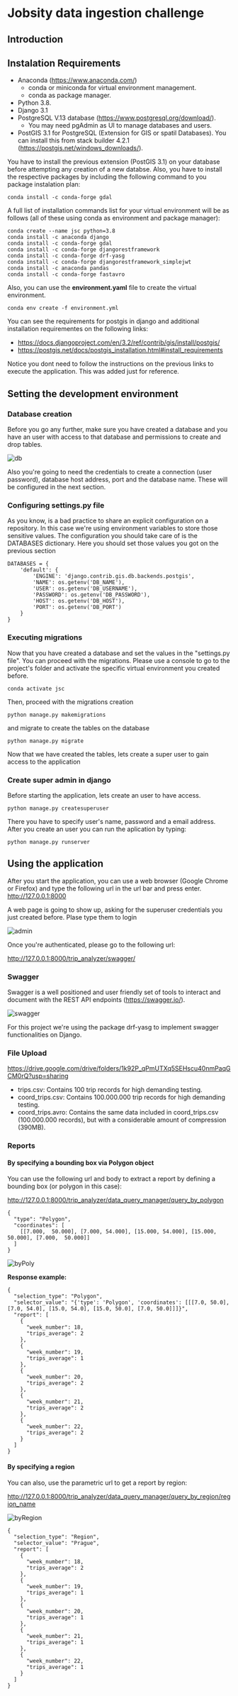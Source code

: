 # Jobsity data ingestion challenge

## Introduction



## Instalation Requirements


* Anaconda (https://www.anaconda.com/)
  * conda or miniconda for virtual environment management.
  * conda as package manager.
* Python 3.8.
* Django 3.1
* PostgreSQL V.13 database (https://www.postgresql.org/download/).
  * You may need pgAdmin as UI to manage databases and users.
* PostGIS 3.1 for PostgreSQL (Extension for GIS or spatil Databases). You can install this from stack builder 4.2.1 (https://postgis.net/windows_downloads/).

You have to install the previous extension (PostGIS 3.1) on your database before attempting any creation of a new databse. Also, you have to install the respective packages by including the following command to you package instalation plan:

```
conda install -c conda-forge gdal
```

A full list of installation commands list for your virtual environment will be as follows (all of these using conda as environment and package manager):

```
conda create --name jsc python=3.8
conda install -c anaconda django
conda install -c conda-forge gdal
conda install -c conda-forge djangorestframework
conda install -c conda-forge drf-yasg
conda install -c conda-forge djangorestframework_simplejwt
conda install -c anaconda pandas
conda install -c conda-forge fastavro
```
Also, you can use the **environment.yaml** file to create the virtual environment.

```
conda env create -f environment.yml
```

You can see the requirements for postgis in django and additional installation requirementes on the following links:
   * https://docs.djangoproject.com/en/3.2/ref/contrib/gis/install/postgis/
   * https://postgis.net/docs/postgis_installation.html#install_requirements   

Notice you dont need to follow the instructions on the previous links to execute the application. This was added just for reference.

## Setting the development environment

### Database creation
Before you go any further, make sure you have created a database and you have an user with access to that database and permissions to create and drop tables.

![db](https://user-images.githubusercontent.com/10122730/130889567-b08e7d82-2f88-4663-9087-afdab7d9a7e5.PNG)

Also you're going to need the credentials to create a connection (user password), database host address, port and the database name. These will be configured in the next section.

### Configuring settings.py file
As you know, is a bad practice to share an explicit configuration on a repository. In this case we're using environment variables to store those sensitive values.
The configuration you should take care of is the DATABASES dictionary. Here you should set those values you got on the previous section

```
DATABASES = {
    'default': {
        'ENGINE': 'django.contrib.gis.db.backends.postgis',
        'NAME': os.getenv('DB_NAME'),
        'USER': os.getenv('DB_USERNAME'),
        'PASSWORD': os.getenv('DB_PASSWORD'),
        'HOST': os.getenv('DB_HOST'),
        'PORT': os.getenv('DB_PORT')
    }
}
```

### Executing migrations

Now that you have created a database and set the values in the "settings.py file". You can proceed with the migrations. Please use a console to go to the project's folder and activate the specific virtual environment you created before.

```
conda activate jsc
```

Then, proceed with the migrations creation

```
python manage.py makemigrations
```

and migrate to create the tables on the database

```
python manage.py migrate
```
Now that we have created the tables, lets create a super user to gain access to the application

### Create super admin in django

Before starting the application, lets create an user to have access. 
```
python manage.py createsuperuser
```
There you have to specify user's name, password and a email address. After you create an user you can run the aplication by typing:

```
python manage.py runserver
```
## Using the application

After you start the application, you can use a web browser (Google Chrome or Firefox) and type the following url in the url bar and press enter.
http://127.0.0.1:8000

A web page is going to show up, asking for the superuser credentials you just created before. Plase type them to login

![admin](https://user-images.githubusercontent.com/10122730/130891890-7c3aa1f6-9ebc-483d-a84e-d36a3e500770.PNG)

Once you're authenticated, please go to the following url:

http://127.0.0.1:8000/trip_analyzer/swagger/

### Swagger 

Swagger is a well positioned and user friendly set of tools to interact and document with the REST API endpoints (https://swagger.io/).

![swagger](https://user-images.githubusercontent.com/10122730/130892390-8368fa0c-efa9-4ee1-a8e8-577d84f951aa.PNG)

For this project we're using the package drf-yasg to implement swagger functionalities on Django.

### File Upload

https://drive.google.com/drive/folders/1k92P_qPmUTXq5SEHscu40nmPaqGCM0rQ?usp=sharing

* trips.csv: Contains 100 trip records for high demanding testing.
* coord_trips.csv: Contains 100.000.000 trip records for high demanding testing.
* coord_trips.avro: Contains the same data included in coord_trips.csv (100.000.000 records), but with a considerable amount of compression (390MB).


### Reports

#### By specifying a bounding box via Polygon object 

You can use the following url and body to extract a report by defining a bounding box (or polygon in this case):

http://127.0.0.1:8000/trip_analyzer/data_query_manager/query_by_polygon

```
{
  "type": "Polygon",
  "coordinates": [
    [[7.000,  50.000], [7.000, 54.000], [15.000, 54.000], [15.000, 50.000], [7.000,  50.000]]
  ]
}
```

![byPoly](https://user-images.githubusercontent.com/10122730/130893449-afbf816b-c986-4cbf-a676-cd196a6181d1.PNG)


**Response example:**

```
{
  "selection_type": "Polygon",
  "selector_value": "{'type': 'Polygon', 'coordinates': [[[7.0, 50.0], [7.0, 54.0], [15.0, 54.0], [15.0, 50.0], [7.0, 50.0]]]}",
  "report": [
    {
      "week_number": 18,
      "trips_average": 2
    },
    {
      "week_number": 19,
      "trips_average": 1
    },
    {
      "week_number": 20,
      "trips_average": 2
    },
    {
      "week_number": 21,
      "trips_average": 2
    },
    {
      "week_number": 22,
      "trips_average": 2
    }
  ]
}
```

#### By specifying a region

You can also, use the parametric url to get a report by region:

http://127.0.0.1:8000/trip_analyzer/data_query_manager/query_by_region/region_name

![byRegion](https://user-images.githubusercontent.com/10122730/130893565-df53aedd-00f8-4393-b281-d93993c2547c.PNG)

```
{
  "selection_type": "Region",
  "selector_value": "Prague",
  "report": [
    {
      "week_number": 18,
      "trips_average": 2
    },
    {
      "week_number": 19,
      "trips_average": 1
    },
    {
      "week_number": 20,
      "trips_average": 1
    },
    {
      "week_number": 21,
      "trips_average": 1
    },
    {
      "week_number": 22,
      "trips_average": 1
    }
  ]
}
```

